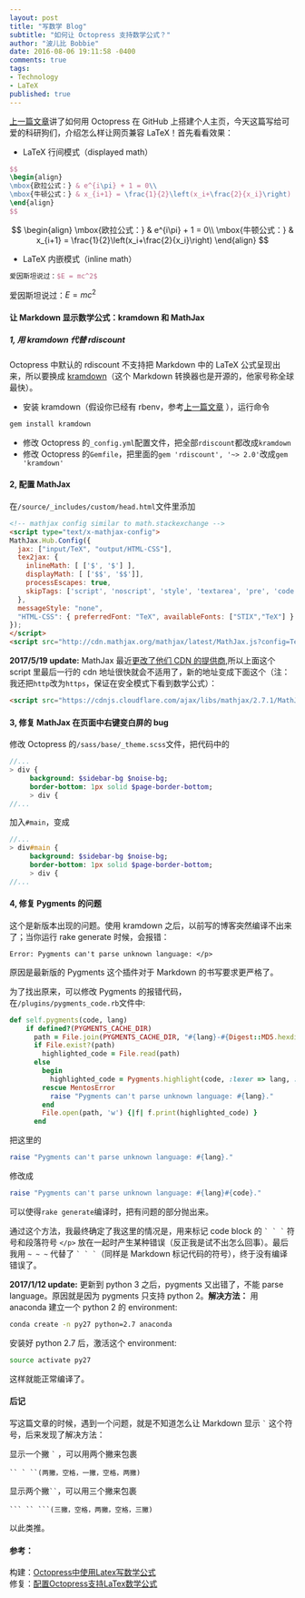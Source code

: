 ```yaml
---
layout: post
title: "写数学 Blog"
subtitle: "如何让 Octopress 支持数学公式？"
author: "波儿比 Bobbie"
date: 2016-08-06 19:11:58 -0400
comments: true
tags:
- Technology
- LaTeX
published: true
---
```


[上一篇文章](/2016/08/06/yong-you-ni-de-ge-ren-bo-ke/)讲了如何用 Octopress 在 GitHub 上搭建个人主页，今天这篇写给可爱的科研狗们，介绍怎么样让网页兼容 LaTeX！首先看看效果：

- LaTeX 行间模式（displayed math）

```latex latex
$$
\begin{align}
\mbox{欧拉公式：} & e^{i\pi} + 1 = 0\\
\mbox{牛顿公式：} & x_{i+1} = \frac{1}{2}\left(x_i+\frac{2}{x_i}\right)
\end{align}
$$
```

$$
\begin{align}
\mbox{欧拉公式：} & e^{i\pi} + 1 = 0\\
\mbox{牛顿公式：} & x_{i+1} = \frac{1}{2}\left(x_i+\frac{2}{x_i}\right)
\end{align}
$$

<!--more-->

- LaTeX 内嵌模式（inline math）

```latex latex
爱因斯坦说过：$E = mc^2$
```

爱因斯坦说过：$E = mc^2$

#### 让 Markdown 显示数学公式：kramdown 和 MathJax

##### 1, 用 kramdown 代替 rdiscount

Octopress 中默认的 rdiscount 不支持把 Markdown 中的 LaTeX 公式呈现出来，所以要换成 [kramdown](http://kramdown.gettalong.org/)（这个 Markdown 转换器也是开源的，他家号称全球最快）。

* 安装 kramdown（假设你已经有 rbenv，参考[上一篇文章](/blog/2016/08/06/yong-you-ni-de-ge-ren-bo-ke/index.html) ），运行命令

```bash
gem install kramdown
```

* 修改 Octopress 的`_config.yml`配置文件，把全部`rdiscount`都改成`kramdown`
* 修改 Octopress 的`Gemfile`，把里面的`gem 'rdiscount', '~> 2.0'`改成`gem 'kramdown'`

#### 2, 配置 MathJax

在`/source/_includes/custom/head.html`文件里添加

```html head.html
<!-- mathjax config similar to math.stackexchange -->
<script type="text/x-mathjax-config">
MathJax.Hub.Config({
  jax: ["input/TeX", "output/HTML-CSS"],
  tex2jax: {
    inlineMath: [ ['$', '$'] ],
    displayMath: [ ['$$', '$$']],
    processEscapes: true,
    skipTags: ['script', 'noscript', 'style', 'textarea', 'pre', 'code']
  },
  messageStyle: "none",
  "HTML-CSS": { preferredFont: "TeX", availableFonts: ["STIX","TeX"] }
});
</script>
<script src="http://cdn.mathjax.org/mathjax/latest/MathJax.js?config=TeX-AMS_HTML" type="text/javascript"></script>
```

**2017/5/19 update:** MathJax 最近[更改了他们 CDN 的提供商](https://www.mathjax.org/cdn-shutting-down/),所以上面这个 script 里最后一行的 cdn 地址很快就会不适用了，新的地址变成下面这个（注：我还把`http`改为`https`，保证在安全模式下看到数学公式）：

```html
<script src="https://cdnjs.cloudflare.com/ajax/libs/mathjax/2.7.1/MathJax.js?config=TeX-AMS_HTML" type="text/javascript"></script>
```

#### 3, 修复 MathJax 在页面中右键变白屏的 bug

修改 Octopress 的`/sass/base/_theme.scss`文件，把代码中的

```sass _theme.scss
//...
> div {
     background: $sidebar-bg $noise-bg;
     border-bottom: 1px solid $page-border-bottom;
     > div {
//...
```

加入`#main`，变成

```sass sass
//...
> div#main {
     background: $sidebar-bg $noise-bg;
     border-bottom: 1px solid $page-border-bottom;
     > div {
//...
```

#### 4, 修复 Pygments 的问题

这个是新版本出现的问题。使用 kramdown 之后，以前写的博客突然编译不出来了；当你运行 rake generate 时候，会报错：

```
Error: Pygments can't parse unknown language: </p>
```

原因是最新版的 Pygments 这个插件对于 Markdown 的书写要求更严格了。

为了找出原来，可以修改 Pygments 的报错代码，在`/plugins/pygments_code.rb`文件中:

```ruby pygments_code.rb
def self.pygments(code, lang)
    if defined?(PYGMENTS_CACHE_DIR)
      path = File.join(PYGMENTS_CACHE_DIR, "#{lang}-#{Digest::MD5.hexdigest(code)}.html")
      if File.exist?(path)
        highlighted_code = File.read(path)
      else
        begin
          highlighted_code = Pygments.highlight(code, :lexer => lang, :formatter => 'html', :options => {:encoding => 'utf-8', :startinline => true})
        rescue MentosError
          raise "Pygments can't parse unknown language: #{lang}."
        end
        File.open(path, 'w') {|f| f.print(highlighted_code) }
      end
```

把这里的

```ruby
raise "Pygments can't parse unknown language: #{lang}."
```

修改成

```ruby
raise "Pygments can't parse unknown language: #{lang}#{code}."
```

可以使得`rake generate`编译时，把有问题的部分抛出来。

通过这个方法，我最终确定了我这里的情况是，用来标记 code block 的 `` ` ` ` `` 符号和段落符号 ` </p> ` 放在一起时产生某种错误（反正我是试不出怎么回事）。最后我用 `~ ~ ~` 代替了 `` ` ` ` ``（同样是 Markdown 标记代码的符号），终于没有编译错误了。

**2017/1/12 update:** 更新到 python 3 之后，pygments 又出错了，不能 parse language。原因就是因为 pygments 只支持 python 2。**解决方法：** 用 anaconda 建立一个 python 2 的 environment:

``` bash
conda create -n py27 python=2.7 anaconda
```

安装好 python 2.7 后，激活这个 environment:

``` bash
source activate py27
```

这样就能正常编译了。


#### 后记

写这篇文章的时候，遇到一个问题，就是不知道怎么让 Markdown 显示 `` ` `` 这个符号，后来发现了解决方法：

显示一个撇 `` ` `` ，可以用两个撇来包裹

~~~
`` ` ``(两撇，空格，一撇，空格，两撇)  
~~~

显示两个撇``` `` ```，可以用三个撇来包裹

~~~
``` `` ```(三撇，空格，两撇，空格，三撇)
~~~

以此类推。

#### 参考：

构建：[Octopress中使用Latex写数学公式](http://dreamrunner.org/blog/2014/03/09/octopresszhong-shi-yong-latexxie-shu-xue-gong-shi/)  
修复：[配置Octopress支持LaTex数学公式](http://lvraikkonen.github.io/blog/2015/08/08/adding-support-for-math-formula/)

